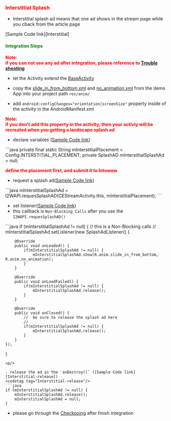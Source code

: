 ﻿<h3 id='interstitialsplash' style='color:red'>Interstitial Splash</h3>

- Interstitial splash ad means that one ad shows in the stream page while you cback from the article page

<p/>
[Sample Code link][Interstitial]
<p/>

<h4 id='interstitialsplash-1' style='color:green'>Integration Steps</h4>

<span style='font-weight: bold;color:red'>
Note:
</span>
<br/>
<span style='font-weight: bold;color:red'>
if you can not see any ad after integration, please reference to <a target="_blank" href="../faq">Trouble shooting</a>
</span>
<br/>

- let the Activity extend the [BaseActivity](./activity_setting)<p/>
<p/>

- copy the [slide_in_from_bottom.xml][slide_in_from_bottom] and [no_animation.xml][no_animation] from the demo App into your project path `res/anim/`

<p/>

- add `android:configChanges="orientation|screenSize"` property inside of the activity in the AndroidManifest.xml

<p/>

<span style='font-weight: bold;color:red'>Note:</span>
<br/>
<span style='font-weight: bold;color:red'>
if you don't add this property in the activity, then your activiy will be recreated when you getting a landscape splash ad
</span>

- declare variables ([Sample Code link][Interstitial-init])
<codetag tag="Interstitial-init"/>
```java
private final static String mInterstitialPlacement = Config.INTERSTITIAL_PLACEMENT;
private SplashAD mInterstitialSplashAd = null;
```
<p/>

<span style='font-weight: bold;color:red'>define the placement first, and submit it to Intowow<span/>

- request a splash ad([Sample Code link][Interstitial-request])
<codetag tag="Interstitial-request"/>
```java
mInterstitialSplashAd = I2WAPI.requesSplashAD(CEStreamActivity.this, mInterstitialPlacement);
```
<p/>

- set listener([Sample Code link][Interstitial-setListener])
- this callback is `Non-Blocking Calls` after you use the `I2WAPI.requesSplashAD()`

<codetag tag="Interstitial-setListener"/>
```java
if (mInterstitialSplashAd != null) {
	//	this is a Non-Blocking calls
	//
	mInterstitialSplashAd.setListener(new SplashAdListener() {

		@Override
		public void onLoaded() {
			if(mInterstitialSplashAd != null) {
				mInterstitialSplashAd.show(R.anim.slide_in_from_bottom, R.anim.no_animation);
			}
		}

		@Override
		public void onLoadFailed() {
			if(mInterstitialSplashAd != null) {
				mInterstitialSplashAd.release();
			}
		}

		@Override
		public void onClosed() {
			//	be sure to release the splash ad here
			//
			if(mInterstitialSplashAd != null) {
				mInterstitialSplashAd.release();
			}
		}
	});
}
```
<p/>

- release the ad in the `onDestroy()` ([Sample Code link][Interstitial-release])
<codetag tag="Interstitial-release"/>
```java
if (mInterstitialSplashAd != null) {
	mInterstitialSplashAd.release();
	mInterstitialSplashAd = null;
}
```
<p/>

- please go through the <a target="_blank" href="../checkpoint">Checkpoing</a> after finish integration

[Interstitial-release]:https://github.com/ddad-daniel/CrystalExpressSDK-CN-Demo/tree/master/src/com/intowow/crystalexpress/cedemo/CEStreamActivity.java#L367 "CEStreamActivity.java" 
[OpenSplash-request]:https://github.com/ddad-daniel/CrystalExpressSDK-CN-Demo/tree/master/src/com/intowow/crystalexpress/cedemo/CEOpenSplashActivity.java#L56 "CEOpenSplashActivity.java" 
[Interstitial]:https://github.com/ddad-daniel/CrystalExpressSDK-CN-Demo/tree/master/src/com/intowow/crystalexpress/cedemo/CEStreamActivity.java#L337 "CEStreamActivity.java" 
[Interstitial-init]:https://github.com/ddad-daniel/CrystalExpressSDK-CN-Demo/tree/master/src/com/intowow/crystalexpress/cedemo/CEStreamActivity.java#L84 "CEStreamActivity.java" 
[Interstitial-request]:https://github.com/ddad-daniel/CrystalExpressSDK-CN-Demo/tree/master/src/com/intowow/crystalexpress/cedemo/CEStreamActivity.java#L151 "CEStreamActivity.java" 
[Interstitial-setListener]:https://github.com/ddad-daniel/CrystalExpressSDK-CN-Demo/tree/master/src/com/intowow/crystalexpress/cedemo/CEStreamActivity.java#L155 "CEStreamActivity.java" 
[slide_in_from_bottom]:https://github.com/ddad-daniel/CrystalExpressSDK-CN-Demo/blob/master/res/anim/slide_in_from_bottom.xml
[no_animation]:https://github.com/ddad-daniel/CrystalExpressSDK-CN-Demo/blob/master/res/anim/no_animation.xml
